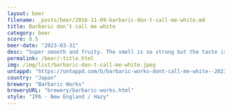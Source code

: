 ```yaml
---
layout: beer
filename: _posts/beer/2016-11-09-barbaric-don-t-call-me-white.md
title: Barbaric don’t call me white
category: beer
score: 8.5
beer-date: "2023-03-31"
desc: "Super smooth and fruity. The smell is so strong but the taste is mild"
permalink: /beer/:title.html
img: /img/list/barbaric-don-t-call-me-white.jpeg
untappd: "https://untappd.com/b/barbaric-works-dont-call-me-white--2023-/5282385"
country: "Japan"
brewery: "Barbaric Works"
breweryURL: "brewery/barbaric-works.html"
style: "IPA - New England / Hazy"
---
```

